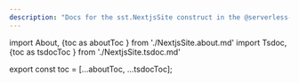 ```yaml
---
description: "Docs for the sst.NextjsSite construct in the @serverless-stack/resources package"
---
```

import About, {toc as aboutToc } from './NextjsSite.about.md'
import Tsdoc, {toc as tsdocToc } from './NextjsSite.tsdoc.md'

<About />
<Tsdoc />

export const toc = [...aboutToc, ...tsdocToc];